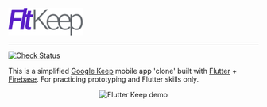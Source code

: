 <img src='artworks/flt_keep.svg' width='150' alt="Flutter Keep">

---

[![Check Status][check-badge]][check-link]
<!-- [![MIT][license-badge]][license] -->

This is a simplified [Google Keep] mobile app 'clone' built with [Flutter] + [Firebase]. For practicing prototyping and Flutter skills only.

<center>
  <img src='artworks/flt_keep_demo.gif' width='480' alt="Flutter Keep demo">
</center>

[Flutter]: https://flutter.dev
[Firebase]: https://firebase.google.com/
[Google Keep]: https://www.google.com/keep/
[check-badge]: https://github.com/xinthink/flutter-keep/workflows/check/badge.svg
[check-link]: https://github.com/xinthink/flutter-keep/actions?query=workflow%3Acheck
[license-badge]: https://img.shields.io/github/license/xinthink/flutter-keep
[license]: https://raw.githubusercontent.com/xinthink/flutter-keep/master/LICENSE
